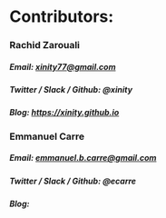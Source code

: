 # Contributors:

### Rachid Zarouali 
##### Email: xinity77@gmail.com
##### Twitter / Slack / Github: @xinity
##### Blog: https://xinity.github.io

### Emmanuel Carre
##### Email: emmanuel.b.carre@gmail.com
##### Twitter / Slack / Github: @ecarre
##### Blog: 

